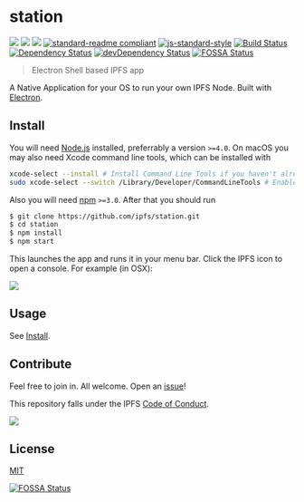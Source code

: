 # station

[![](https://img.shields.io/badge/made%20by-Protocol%20Labs-blue.svg?style=flat-square)](http://ipn.io)
[![](https://img.shields.io/badge/project-IPFS-blue.svg?style=flat-square)](http://ipfs.io/)
[![](https://img.shields.io/badge/freenode-%23ipfs-blue.svg?style=flat-square)](http://webchat.freenode.net/?channels=%23ipfs)
[![standard-readme compliant](https://img.shields.io/badge/standard--readme-OK-green.svg?style=flat-square)](https://github.com/RichardLitt/standard-readme)
[![js-standard-style](https://img.shields.io/badge/code%20style-standard-brightgreen.svg?style=flat-square)](https://github.com/ipfs/station)
[![Build Status](https://img.shields.io/travis/ipfs-shipyard/station/master.svg?style=flat-square)](https://travis-ci.org/ipfs-shipyard/station)
[![Dependency Status](https://img.shields.io/david/ipfs-shipyard/station.svg?style=flat-square)](https://david-dm.org/ipfs-shipyard/station)
[![devDependency Status](https://img.shields.io/david/dev/ipfs-shipyard/station.svg?style=flat-square)](https://david-dm.org/ipfs-shipyard/station#info=devDependencies)
[![FOSSA Status](https://app.fossa.io/api/projects/git%2Bhttps%3A%2F%2Fgithub.com%2Fipfs%2Fstation.svg?type=shield)](https://app.fossa.io/projects/git%2Bhttps%3A%2F%2Fgithub.com%2Fipfs%2Fstation?ref=badge_shield)

> Electron Shell based IPFS app

A Native Application for your OS to run your own IPFS Node. Built with [Electron](http://electron.atom.io/).


## Install

You will need [Node.js](https://nodejs.org/en/) installed, preferrably a version `>=4.0`. On macOS you may also need Xcode command line tools, which can be installed with

```bash
xcode-select --install # Install Command Line Tools if you haven't already.
sudo xcode-select --switch /Library/Developer/CommandLineTools # Enable command line tools
```

Also you will need [npm](npmjs.org) `>=3.0`. After that you should run

```bash
$ git clone https://github.com/ipfs/station.git
$ cd station
$ npm install
$ npm start
```

This launches the app and runs it in your menu bar. Click the IPFS icon to open a console. For example (in OSX):

![](https://ipfs.io/ipfs/QmaufMhYVWPKwhC1jSb4qHBxgiahrq9ct2hgqk5cZxeE7s)

## Usage

See [Install](#install).

## Contribute

Feel free to join in. All welcome. Open an [issue](https://github.com/ipfs/station/issues)!

This repository falls under the IPFS [Code of Conduct](https://github.com/ipfs/community/blob/master/code-of-conduct.md).

[![](https://cdn.rawgit.com/jbenet/contribute-ipfs-gif/master/img/contribute.gif)](https://github.com/ipfs/community/blob/master/contributing.md)

## License

[MIT](LICENSE)

[![FOSSA Status](https://app.fossa.io/api/projects/git%2Bhttps%3A%2F%2Fgithub.com%2Fipfs%2Fstation.svg?type=large)](https://app.fossa.io/projects/git%2Bhttps%3A%2F%2Fgithub.com%2Fipfs%2Fstation?ref=badge_large)
